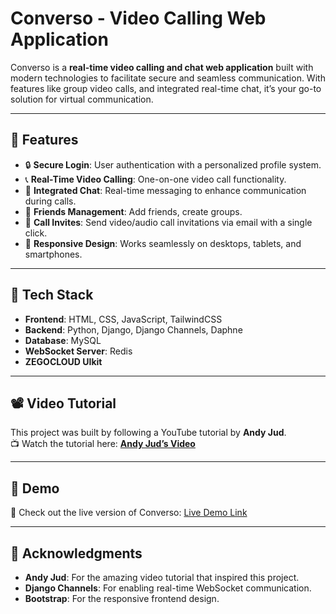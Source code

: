 
# **Converso - Video Calling Web Application**



Converso is a **real-time video calling and chat web application** built with modern technologies to facilitate secure and seamless communication. With features like group video calls, and integrated real-time chat, it’s your go-to solution for virtual communication.

---

## **📌 Features**
- 🔒 **Secure Login**: User authentication with a personalized profile system.
- 📞 **Real-Time Video Calling**: One-on-one video call functionality.
- 💬 **Integrated Chat**: Real-time messaging to enhance communication during calls.
- 👥 **Friends Management**: Add friends, create groups.
- 📧 **Call Invites**: Send video/audio call invitations via email with a single click.
- 📲 **Responsive Design**: Works seamlessly on desktops, tablets, and smartphones.

---

## **🚀 Tech Stack**
- **Frontend**: HTML, CSS, JavaScript, TailwindCSS
- **Backend**: Python, Django, Django Channels, Daphne
- **Database**: MySQL
- **WebSocket Server**: Redis
- **ZEGOCLOUD UIkit**
---

## **📽️ Video Tutorial**
This project was built by following a YouTube tutorial by **Andy Jud**.  
📺 Watch the tutorial here: [**Andy Jud’s Video**](https://www.youtube.com/@ajudmeister)

---

## **🌟 Demo**
🚀 Check out the live version of Converso: [Live Demo Link](https://converso-tu52.onrender.com)

---

## **🙌 Acknowledgments**
- **Andy Jud**: For the amazing video tutorial that inspired this project.  
- **Django Channels**: For enabling real-time WebSocket communication.  
- **Bootstrap**: For the responsive frontend design.

